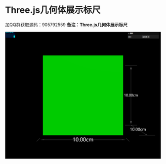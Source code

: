 # Three.js几何体展示标尺

加QQ群获取源码：905792559
**备注：Three.js几何体展示标尺**

<img src="demo.png" width="960px" /> 
